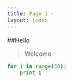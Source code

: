```yaml
---
title: Page 1 -
layout: index 
---
```


##Hello

> Welcome

```python
for i in range(30):
    print i
```
